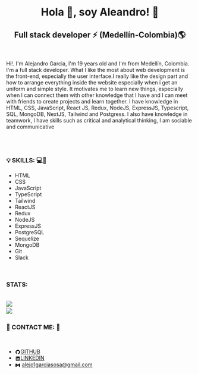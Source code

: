 <h1 align="center">Hola 🤙, soy Aleandro! 👻</h1>
<h2 align="center">Full stack developer ⚡ (Medellín-Colombia)🌎</h2>
<br/>
<p>Hi!. I'm Alejandro Garcia, I'm 19 years old and I'm from Medellín, Colombia. I'm a full stack developer. What I like the most about web development is the front-end, especially the user interface.I really like the design part and how to arrange everything inside the website especially when i get an uniform and simple style.
It motivates me to learn new things, especially when I can connect them with other knowledge that I have and I can meet with friends to create projects and learn together.
I have knowledge in HTML, CSS, JavaScript, React JS, Redux, NodeJS, ExpressJS, Typescript, SQL, MongoDB, NextJS, Tailwind and Postgress. I also have knowledge in teamwork, I have skills such as critical and analytical thinking, I am sociable and communicative
</p>
<br/>
<br/>
<h3 align="left">💡 SKILLS: 💻🦾</h3>
<ul display="gird" gridTemplateColumns="repeat(4, 1fr)">
  <li>HTML</li>
  <li>CSS</li>
  <li>JavaScript</li>
  <li>TypeScript</li>
  <li>Tailwind</li>
  <li>ReactJS</li>
  <li>Redux</li>
  <li>NodeJS</li>
  <li>ExpressJS</li>
  <li>PostgreSQL</li>
  <li>Sequelize</li>
  <li>MongoDB</li>
  <li>Git</li>
  <li>Slack</li>
</ul>
<br/>
<h3>STATS: </h3>
<br/>
<img src="https://github-readme-stats.vercel.app/api?username=alejandrogh7&show_icons=true&theme=radical" />
<br/>
<img src="https://github-readme-stats.vercel.app/api/top-langs/?username=anuraghazra&layout=compact&theme=radical" />
<br/>
<h3 align="left">📱 CONTACT ME: 🤙</h3>
<br/>
<ul>
  <li><img src='./github-logo-24.png' width=3% align="center"/><a href="https://github.com/alejandrogh7">GITHUB</a></li>
  <li><img src='./linkedin-square-logo-24.png' width=3% align="center"/><a href="https://www.linkedin.com/in/alejandro-garcia-fullstack/">LINKEDIN</a></li>
  <li><img src='./gmail-logo-24.png' width=3% align="center"/> <a href="alejo1garciasosa@gmail.com">alejo1garciasosa@gmail.com</a></li>
</ul>
